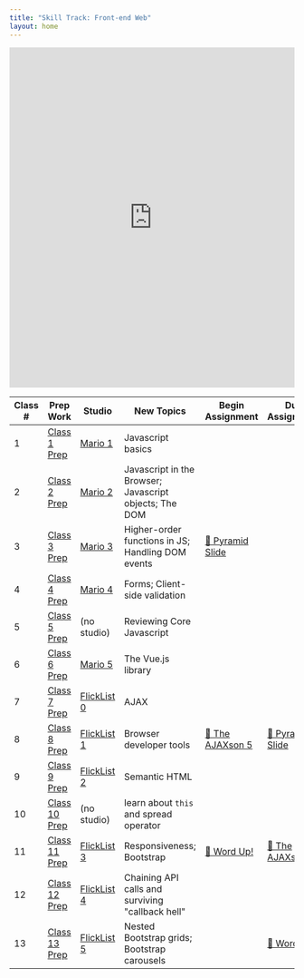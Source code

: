 ```yaml
---
title: "Skill Track: Front-end Web"
layout: home
---
```


<div>
    <iframe
        src="https://calendar.google.com/calendar/b/1/embed?height=600&amp;wkst=1&amp;bgcolor=%23FFFFFF&amp;src=devetry.com_9bh7vhs81a0r8ncf5v2p5pot8c%40group.calendar.google.com&amp;color=%23691426&amp;ctz=America%2FDenver"
        style="border-width:0"
        width="100%"
        height="600px"
        frameborder="0"
        scrolling="no"
    >
        Loading...
    </iframe>
</div>

Class # | Prep Work | Studio | New Topics | Begin Assignment | Due Assignment
|-------|-----------|--------|------------|-----------------|------------------|
1 | [Class 1 Prep](../class-prep/1/) | [Mario 1](../studios/mario/1/) | Javascript basics | | &nbsp; 
2 | [Class 2 Prep](../class-prep/2/) | [Mario 2](../studios/mario/2/) | Javascript in the Browser; Javascript objects; The DOM | |&nbsp;
3 | [Class 3 Prep](../class-prep/3/) | [Mario 3](../studios/mario/3/) | Higher-order functions in JS; Handling DOM events | [🐘 Pyramid Slide](../assignments/pyramid-slide/) |&nbsp;
4 | [Class 4 Prep](../class-prep/4/) | [Mario 4](../studios/mario/4/) | Forms; Client-side validation | |&nbsp;
5 | [Class 5 Prep](../class-prep/5/) | (no studio) | Reviewing Core Javascript | |&nbsp;
6 | [Class 6 Prep](../class-prep/6/) | [Mario 5](../studios/mario/5/) | The Vue.js library | |&nbsp;
7 | [Class 7 Prep](../class-prep/7/) | [FlickList 0](../studios/flicklist/0/) | AJAX | |&nbsp;
8 | [Class 8 Prep](../class-prep/8/) | [FlickList 1](../studios/flicklist/1/) | Browser developer tools | [🐘 The AJAXson 5](../assignments/ajaxson-5/) | [🐘 Pyramid Slide](../assignments/pyramid-slide/)
9 | [Class 9 Prep](../class-prep/9/) | [FlickList 2](../studios/flicklist/2/) | Semantic HTML | |&nbsp;
10 | [Class 10 Prep](../class-prep/10/) | (no studio) | learn about `this` and spread operator | |&nbsp;
11 | [Class 11 Prep](../class-prep/11/) | [FlickList 3](../studios/flicklist/3/)  | Responsiveness; Bootstrap | [🐘 Word Up!](../assignments/word-up/) | [🐘 The AJAXson 5](../assignments/ajaxson-5/)
12 | [Class 12 Prep](../class-prep/12/) | [FlickList 4](../studios/flicklist/4/)  | Chaining API calls and surviving "callback hell" | |&nbsp;
13 | [Class 13 Prep](../class-prep/14/) | [FlickList 5](../studios/flicklist/5/) | Nested Bootstrap grids; Bootstrap carousels | | [🐘 Word Up!](../assignments/word-up/)
